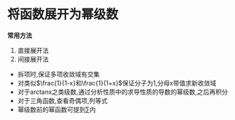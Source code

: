 # 将函数展开为幂级数

**常用方法**

1. 直接展开法
2. 间接展开法

- 拆项时,保证多项收敛域有交集
- 对类似$\frac{1}{1-x}和\frac{1}{1+x}$保证分子为1,分母x带值求新收敛域
- 对于arctanx之类级数,通过分析性质中的求导性质的导数的幂级数,之后再积分
- 对于三角函数,查看奇偶项,列等式
- 幂级数前的幂函数可提到$\sum$内
